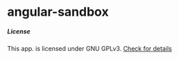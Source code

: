 # angular-sandbox



##### License

This app. is licensed under GNU GPLv3. [Check for details](LICENSE)
